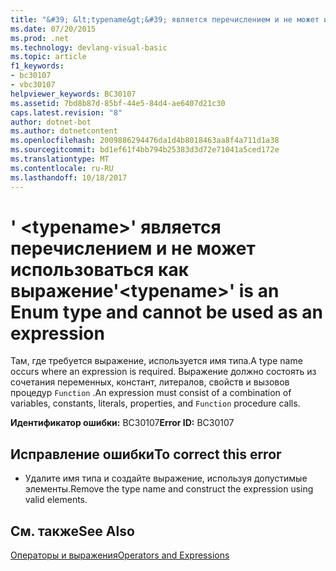 ```yaml
---
title: "&#39; &lt;typename&gt;&#39; является перечислением и не может использоваться как выражение"
ms.date: 07/20/2015
ms.prod: .net
ms.technology: devlang-visual-basic
ms.topic: article
f1_keywords:
- bc30107
- vbc30107
helpviewer_keywords: BC30107
ms.assetid: 7bd8b87d-85bf-44e5-84d4-ae6407d21c30
caps.latest.revision: "8"
author: dotnet-bot
ms.author: dotnetcontent
ms.openlocfilehash: 2009886294476da1d4b8018463aa8f4a711d1a38
ms.sourcegitcommit: bd1ef61f4bb794b25383d3d72e71041a5ced172e
ms.translationtype: MT
ms.contentlocale: ru-RU
ms.lasthandoff: 10/18/2017
---
```

# <a name="39lttypenamegt39-is-an-enum-type-and-cannot-be-used-as-an-expression"></a><span data-ttu-id="c0b0c-102">&#39; &lt;typename&gt;&#39; является перечислением и не может использоваться как выражение</span><span class="sxs-lookup"><span data-stu-id="c0b0c-102">&#39;&lt;typename&gt;&#39; is an Enum type and cannot be used as an expression</span></span>
<span data-ttu-id="c0b0c-103">Там, где требуется выражение, используется имя типа.</span><span class="sxs-lookup"><span data-stu-id="c0b0c-103">A type name occurs where an expression is required.</span></span> <span data-ttu-id="c0b0c-104">Выражение должно состоять из сочетания переменных, констант, литералов, свойств и вызовов процедур `Function` .</span><span class="sxs-lookup"><span data-stu-id="c0b0c-104">An expression must consist of a combination of variables, constants, literals, properties, and `Function` procedure calls.</span></span>  
  
 <span data-ttu-id="c0b0c-105">**Идентификатор ошибки:** BC30107</span><span class="sxs-lookup"><span data-stu-id="c0b0c-105">**Error ID:** BC30107</span></span>  
  
## <a name="to-correct-this-error"></a><span data-ttu-id="c0b0c-106">Исправление ошибки</span><span class="sxs-lookup"><span data-stu-id="c0b0c-106">To correct this error</span></span>  
  
-   <span data-ttu-id="c0b0c-107">Удалите имя типа и создайте выражение, используя допустимые элементы.</span><span class="sxs-lookup"><span data-stu-id="c0b0c-107">Remove the type name and construct the expression using valid elements.</span></span>  
  
## <a name="see-also"></a><span data-ttu-id="c0b0c-108">См. также</span><span class="sxs-lookup"><span data-stu-id="c0b0c-108">See Also</span></span>  
 [<span data-ttu-id="c0b0c-109">Операторы и выражения</span><span class="sxs-lookup"><span data-stu-id="c0b0c-109">Operators and Expressions</span></span>](../../visual-basic/programming-guide/language-features/operators-and-expressions/index.md)
